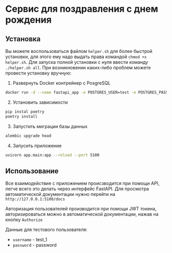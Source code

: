 # Сервис для поздравления с днем рождения

## Установка

Вы можете воспользоваться файлом `helper.sh` для более быстрой установки, для этого ему надо выдать права командой `chmod +x helper.sh`. Для запуска полной установки с нуля ввести команду `./helper.sh all`. При возникновении каких-либо проблем можете провести установку вручную:

1. Развернуть Docker контрейнер с PosgreSQL

```bash
docker run -d --name fastapi_app -e POSTGRES_USER=test -e POSTGRES_PASSWORD=test -p 6233:5432 postgres:15.5
```

2. Установить зависимости

```bash
pip instal poetry
poetry install
```

3. Запустить миграции базы данных

```bash
alembic upgrade head
```

4. Запусить приложение

```bash
uvicorn app.main:app --reload --port 5100
```

## Использование

Все взаимодействие с приложением происзводится при помощи API, легче всего это делать через интерфейс FastAPI. Для просмотра автоматической документации нужно перейти на `http://127.0.0.1:5100/docs`

Авторизация пользователей производится при помощи JWT токена, авторизироваться можно в автоматической документации, нажав на кнопку `Authorize`

Данные для тестового пользователя:

* `username` - test_1
* `password` - password
